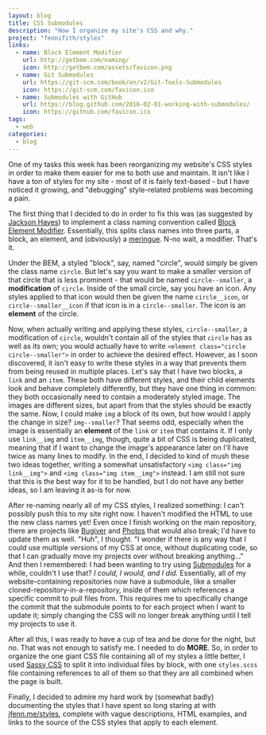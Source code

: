 ```yaml
---
layout: blog
title: CSS Submodules
description: "How I organize my site's CSS and why."
project: "fennifith/styles"
links:
  - name: Block Element Modifier
    url: http://getbem.com/naming/
    icon: http://getbem.com/assets/favicon.png
  - name: Git Submodules
    url: https://git-scm.com/book/en/v2/Git-Tools-Submodules
    icon: https://git-scm.com/favicon.ico
  - name: Submodules with GitHub
    url: https://blog.github.com/2016-02-01-working-with-submodules/
    icon: https://github.com/favicon.ico
tags:
  - web
categories:
  - blog
---
```


One of my tasks this week has been reorganizing my website's CSS styles in order to make them easier for me to both use and maintain. It isn't like I have a ton of styles for my site - most of it is fairly text-based - but I have noticed it growing, and "debugging" style-related problems was becoming a pain.

The first thing that I decided to do in order to fix this was (as suggested by [Jackson Hayes](https://github.com/jacksonhvisuals)) to implement a class naming convention called [Block Element Modifier](http://getbem.com/naming/). Essentially, this splits class names into three parts, a block, an element, and (obviously) a [meringue](https://en.wikipedia.org/wiki/Meringue). N-no wait, a modifier. That's it.

Under the BEM, a styled "block", say, named "circle", would simply be given the class name `circle`. But let's say you want to make a smaller version of that circle that is less prominent - that would be named `circle--smaller`, a **modification** of `circle`. Inside of the small circle, say you have an icon. Any styles applied to that icon would then be given the name `circle__icon`, or `circle--smaller__icon` if that icon is in a `circle--smaller`. The icon is an **element** of the circle.

Now, when actually writing and applying these styles, `circle--smaller`, a modification of `circle`, wouldn't contain all of the styles that `circle` has as well as its own; you would actually have to write `<element class="circle circle--smaller">` in order to achieve the desired effect. However, as I soon discovered, it isn't easy to write these styles in a way that prevents them from being reused in multiple places. Let's say that I have two blocks, a `link` and an `item`. These both have different styles, and their child elements look and behave completely differently, but they have one thing in common: they both occasionally need to contain a moderately styled image. The images are different sizes, but apart from that the styles should be exactly the same. Now, I could make `img` a block of its own, but how would I apply the change in size? `img--smaller`? That seems odd, especially when the image is essentially an **element** of the `link` or `item` that contains it. If I only use `link__img` and `item__img`, though, quite a bit of CSS is being duplicated, meaning that if I want to change the image's appearance later on I'll have twice as many lines to modify. In the end, I decided to kind of mush these two ideas together, writing a somewhat unsatisfactory `<img class="img link__img">` and `<img class="img item__img">` instead. I am still not sure that this is the best way for it to be handled, but I do not have any better ideas, so I am leaving it as-is for now.

After re-naming nearly all of my CSS styles, I realized something: I can't possibly push this to my site right now. I haven't modified the HTML to use the new class names yet! Even once I finish working on the main repository, there are projects like [Bugiver](https://jfenn.me/projects/bugiver) and [Photos](https://jfenn.me/projects/photos) that would also break; I'd have to update them as well. "Huh", I thought. "I wonder if there is any way that I could use multiple versions of my CSS at once, without duplicating code, so that I can gradually move my projects over without breaking anything..." And then I remembered: I had been wanting to try using [Submodules](https://git-scm.com/book/en/v2/Git-Tools-Submodules) for a while, couldn't I use that? *I could, I would, and I did.* Essentially, all of my website-containing repositories now have a submodule, like a smaller cloned-repository-in-a-repository, inside of them which references a specific commit to pull files from. This requires me to specifically change the commit that the submodule points to for each project when I want to update it; simply changing the CSS will no longer break anything until I tell my projects to use it.

After all this, I was ready to have a cup of tea and be done for the night, but no. That was not enough to satisfy me. I needed to do **MORE**. So, in order to organize the one giant CSS file containing all of my styles a little better, I used [Sassy CSS](https://sass-lang.com/) to split it into individual files by block, with one `styles.scss` file containing references to all of them so that they are all combined when the page is built.

Finally, I decided to admire my hard work by (somewhat badly) documenting the styles that I have spent so long staring at with [jfenn.me/styles](/styles/), complete with vague descriptions, HTML examples, and links to the source of the CSS styles that apply to each element.
